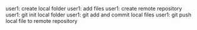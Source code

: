
  user1: create local folder
  user1: add files
  user1: create remote repository
  user1: git init local folder 
  user1: git add and commit local files
  user1: git push local file to remote repository
